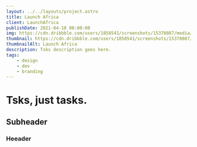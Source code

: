 ```yaml
---
layout: ../../layouts/project.astro
title: Launch Africa
client: LaunchAfrica
publishDate: 2021-04-10 00:00:00
img: https://cdn.dribbble.com/users/1858541/screenshots/15378087/media/8a0513cc518ef119db244046388a42c1.png
thumbnail: https://cdn.dribbble.com/users/1858541/screenshots/15378087/media/8a0513cc518ef119db244046388a42c1.png
thumbnailAlt: Launch Africa
description: Tsks description goes here.
tags:
    - design
    - dev
    - branding
---
```


# Tsks, just tasks.

## Subheader

### Heeader

